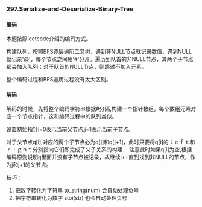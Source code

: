### 297.Serialize-and-Deserialize-Binary-Tree

#### 编码
本题按照leetcode介绍的编码方式。

构建队列，按照BFS逐层遍历二叉树，遇到非NULL节点就记录数值，遇到NULL就记录'@'，每个节点之间用'#'分开。遍历到队首的非NULL节点，其两个子节点都会加入队列；对于队首的NULL节点，则跳过不加入元素。

整个编码过程和BFS遍历过程没有太大区别。


#### 解码
解码的时候，先将整个编码字符串根据#分隔,构建一个指针数组，每个数组元素对应一个节点指针，这和编码过程中的队列类似。

设置初始指针i=0表示当前父节点,j=1表示当前子节点。

对于父节点q[i],对应的两个子节点必为q[j]和q[j+1]，此时只要将q[i]的ｌｅｆｔ和ｒｉｇｈｔ分别指向它们即完成了父子关系的构建． 注意此时如果q[i]为空,根据编码原则说明q里面并没有子节点被记录，故继续i++直到找到非NULL的节点，作为j和j+1的父节点。

技巧：
1. 把数字转化为字符串 to_string(num) 会自动处理负号
1. 把字符串转化为数字 stoi(str) 也会自动处理负号
